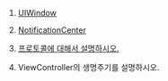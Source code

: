 


1. [UIWindow](https://playground-coding.tistory.com/82)

2. [NotificationCenter](https://playground-coding.tistory.com/83)

3. [프로토콜에 대해서 설명하시오.](https://github.com/cestbonciel/All-About-iOS/issues/1)
4. ViewController의 생명주기를 설명하시오.
